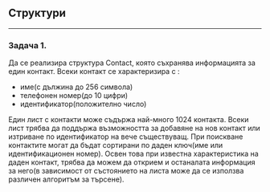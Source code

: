 ## Структури
***
### <b>Задача 1.</b>
Да се реализира структура Contact, която съхранява информацията за един контакт. Всеки контакт се характеризира с :
- име(с дължина до 256 символа)
- телефонен номер(до 10 цифри)
- идентификатор(положително число)
 
Един лист с контакти може съдържа най-много 1024 контакта. Всеки лист трябва да поддържа възможността за добавяне на нов контакт или изтриване по идентификатор на вече съществуващ. При поискване контактите могат да бъдат сортирани по даден ключ(име или идентификационен номер). Освен това при известна характеристика на даден контакт, трябва да можем да открием и останалата информация за него(в зависимост от състоянието на листа може да се използва различен алгоритъм за търсене).